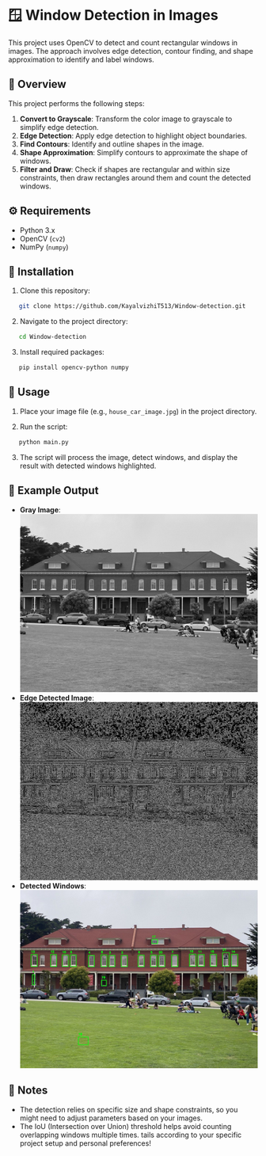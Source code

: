 # 🪟 Window Detection in Images

This project uses OpenCV to detect and count rectangular windows in images. The approach involves edge detection, contour finding, and shape approximation to identify and label windows.

## 📸 Overview

This project performs the following steps:

1. **Convert to Grayscale**: Transform the color image to grayscale to simplify edge detection.
2. **Edge Detection**: Apply edge detection to highlight object boundaries.
3. **Find Contours**: Identify and outline shapes in the image.
4. **Shape Approximation**: Simplify contours to approximate the shape of windows.
5. **Filter and Draw**: Check if shapes are rectangular and within size constraints, then draw rectangles around them and count the detected windows.

## ⚙️ Requirements

- Python 3.x
- OpenCV (`cv2`)
- NumPy (`numpy`)

## 📂 Installation

1. Clone this repository:

```bash
   git clone https://github.com/KayalvizhiT513/Window-detection.git
```

2. Navigate to the project directory:

```bash
   cd Window-detection
```

3. Install required packages:

```bash
   pip install opencv-python numpy
```

## 🚀 Usage

1. Place your image file (e.g., `house_car_image.jpg`) in the project directory.

2. Run the script:

```bash
   python main.py
```

3. The script will process the image, detect windows, and display the result with detected windows highlighted.

## 📜 Example Output

- **Gray Image**: ![Gray Image](images/gray_img.jpg)
- **Edge Detected Image**: ![Edge Detected](images/edge_detected.jpg)
- **Detected Windows**: ![Detected Windows](images/windows_detected.jpg)

## 🤔 Notes

- The detection relies on specific size and shape constraints, so you might need to adjust parameters based on your images.
- The IoU (Intersection over Union) threshold helps avoid counting overlapping windows multiple times.
tails according to your specific project setup and personal preferences!
